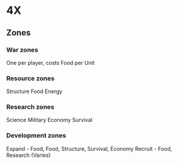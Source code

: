 # 4X

## Zones

### War zones

One per player, costs Food per Unit

### Resource zones

Structure
Food
Energy

### Research zones

Science
Military
Economy
Survival

### Development zones

Expand - Food, Food, Structure, Survival, Economy
Recruit - Food, Research (Varies)

